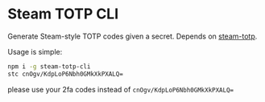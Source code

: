 # Steam TOTP CLI

Generate Steam-style TOTP codes given a secret. Depends on [steam-totp](https://github.com/DoctorMcKay/node-steam-totp).

Usage is simple:

```bash
npm i -g steam-totp-cli
stc cnOgv/KdpLoP6Nbh0GMkXkPXALQ=
```

please use your 2fa codes instead of `cnOgv/KdpLoP6Nbh0GMkXkPXALQ=`